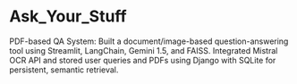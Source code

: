 # Ask_Your_Stuff
PDF-based QA System: Built a document/image-based question-answering tool using Streamlit, LangChain, Gemini 1.5, and FAISS. Integrated Mistral OCR API and stored user queries and PDFs using Django with SQLite for persistent, semantic retrieval.
